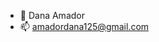 - 👋 Dana Amador
- 📫 amadordana125@gmail.com

<!---
nana-mor/nana-mor is a ✨ special ✨ repository because its `README.md` (this file) appears on your GitHub profile.
You can click the Preview link to take a look at your changes.
--->
